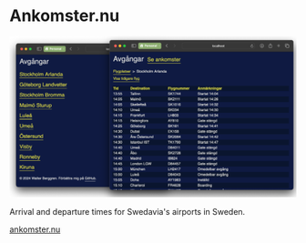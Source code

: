 # Ankomster.nu

![ui](.readme-images/ui.webp)

Arrival and departure times for Swedavia's airports in Sweden.

[ankomster.nu](https://ankomster.nu)
